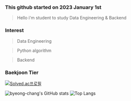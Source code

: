 ### This github started on 2023 January 1st
> Hello i'm student to study Data Engineering & Backend

### Interest
> Data Engineering

> Python algorithm

> Backend

### Baekjoon Tier
[![Solved.ac프로필](http://mazassumnida.wtf/api/v2/generate_badge?boj=als6068)](https://solved.ac/als6068)

![byeong-chang's GitHub stats](https://github-readme-stats.vercel.app/api?username=byeong-chang&show_icons=true&theme=radical)  ![Top Langs](https://github-readme-stats.vercel.app/api/top-langs/?username=byeong-chang&show_icons=true&theme=radical)
  
